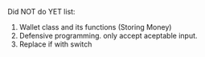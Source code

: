 Did NOT do YET list:
1. Wallet class and its functions (Storing Money)
2. Defensive programming. only accept aceptable input.
3. Replace if with switch
